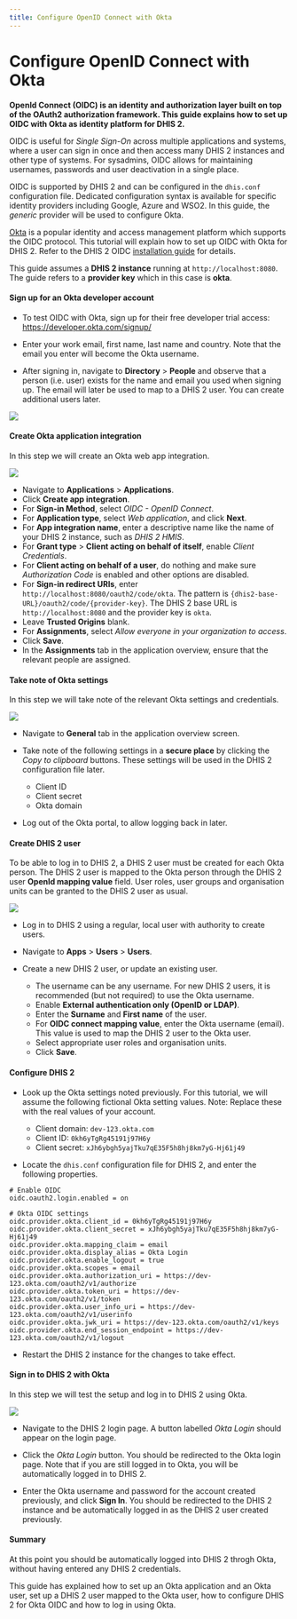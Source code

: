 ```yaml
---
title: Configure OpenID Connect with Okta
---
```


# Configure OpenID Connect with Okta

**OpenId Connect (OIDC) is an identity and authorization layer built on top of the OAuth2 authorization framework. This guide explains how to set up OIDC with Okta as identity platform for DHIS 2.**

OIDC is useful for _Single Sign-On_ across multiple applications and systems, where a user can sign in once and then access many DHIS 2 instances and other type of systems. For sysadmins, OIDC allows for maintaining usernames, passwords and user deactivation in a single place. 

OIDC is supported by DHIS 2 and can be configured in the `dhis.conf` configuration file. Dedicated configuration syntax is available for specific identity providers including Google, Azure and WSO2. In this guide, the _generic_ provider will be used to configure Okta.

[Okta](https://www.okta.com/) is a popular identity and access management platform which supports the OIDC protocol. This tutorial will explain how to set up OIDC with Okta for DHIS 2. Refer to the DHIS 2 OIDC [installation guide](https://docs.dhis2.org/en/manage/performing-system-administration/dhis-core-version-236/installation.html#install_oidc_configuration) for details.

This guide assumes a **DHIS 2 instance** running at `http://localhost:8080`. The guide refers to a **provider key** which in this case is **okta**.

#### Sign up for an Okta developer account

* To test OIDC with Okta, sign up for their free developer trial access: https://developer.okta.com/signup/

* Enter your work email, first name, last name and country. Note that the email you enter will become the Okta username.

* After signing in, navigate to **Directory** > **People** and observe that a person (i.e. user) exists for the name and email you used when signing up. The email will later be used to map to a DHIS 2 user. You can create additional users later.

![](resources/images/okta_oidc_people.png)

#### Create Okta application integration

In this step we will create an Okta web app integration.

![](resources/images/okta_oidc_app_integration.png)

* Navigate to **Applications** > **Applications**.
* Click **Create app integration**.
* For **Sign-in Method**, select *OIDC - OpenID Connect*.
* For **Application type**, select *Web application*, and click **Next**.
* For **App integration name**, enter a descriptive name like the name of your DHIS 2 instance, such as _DHIS 2 HMIS_.
* For **Grant type** > **Client acting on behalf of itself**, enable *Client Credentials*.
* For **Client acting on behalf of a user**, do nothing and make sure *Authorization Code* is enabled and other options are disabled.
* For **Sign-in redirect URIs**, enter `http://localhost:8080/oauth2/code/okta`. The pattern is `{dhis2-base-URL}/oauth2/code/{provider-key}`. The DHIS 2 base URL is `http://localhost:8080` and the provider key is `okta`.
* Leave **Trusted Origins** blank.
* For **Assignments**, select *Allow everyone in your organization to access*.
* Click **Save**.
* In the **Assignments** tab in the application overview, ensure that the relevant people are assigned.

#### Take note of Okta settings

In this step we will take note of the relevant Okta settings and credentials.

![](resources/images/okta_oidc_app_credentials.png)

* Navigate to **General** tab in the application overview screen.

* Take note of the following settings in a **secure place** by clicking the _Copy to clipboard_ buttons. These settings will be used in the DHIS 2 configuration file later.

  - Client ID  
  - Client secret  
  - Okta domain
  
* Log out of the Okta portal, to allow logging back in later.

#### Create DHIS 2 user

To be able to log in to DHIS 2, a DHIS 2 user must be created for each Okta person. The DHIS 2 user is mapped to the Okta person through the DHIS 2 user **OpenId mapping value** field. User roles, user groups and organisation units can be granted to the DHIS 2 user as usual.

![](resources/images/okta_oidc_dhis2_user.png)

* Log in to DHIS 2 using a regular, local user with authority to create users.

* Navigate to **Apps** > **Users** > **Users**.

* Create a new DHIS 2 user, or update an existing user.

  - The username can be any username. For new DHIS 2 users, it is recommended (but not required) to use the Okta username.
  - Enable **External authentication only (OpenID or LDAP)**.
  - Enter the **Surname** and **First name** of the user.
  - For **OIDC connect mapping value**, enter the Okta username (email). This value is used to map the DHIS 2 user to the Okta user.
  - Select appropriate user roles and organisation units.
  - Click **Save**.

#### Configure DHIS 2

* Look up the Okta settings noted previously. For this tutorial, we will assume the following fictional Okta setting values. Note: Replace these with the real values of your account.

  - Client domain: `dev-123.okta.com`
  - Client ID: `0kh6yTgRg45191j97H6y`
  - Client secret: `xJh6ybgh5yajTku7qE35F5h8hj8km7yG-Hj61j49`

* Locate the `dhis.conf` configuration file for DHIS 2, and enter the following properties.

```properties
# Enable OIDC
oidc.oauth2.login.enabled = on

# Okta OIDC settings
oidc.provider.okta.client_id = 0kh6yTgRg45191j97H6y
oidc.provider.okta.client_secret = xJh6ybgh5yajTku7qE35F5h8hj8km7yG-Hj61j49
oidc.provider.okta.mapping_claim = email
oidc.provider.okta.display_alias = Okta Login
oidc.provider.okta.enable_logout = true
oidc.provider.okta.scopes = email
oidc.provider.okta.authorization_uri = https://dev-123.okta.com/oauth2/v1/authorize
oidc.provider.okta.token_uri = https://dev-123.okta.com/oauth2/v1/token
oidc.provider.okta.user_info_uri = https://dev-123.okta.com/oauth2/v1/userinfo
oidc.provider.okta.jwk_uri = https://dev-123.okta.com/oauth2/v1/keys
oidc.provider.okta.end_session_endpoint = https://dev-123.okta.com/oauth2/v1/logout
```

* Restart the DHIS 2 instance for the changes to take effect.

#### Sign in to DHIS 2 with Okta

In this step we will test the setup and log in to DHIS 2 using Okta.

![](resources/images/okta_oidc_sign_in.png)

* Navigate to the DHIS 2 login page. A button labelled *Okta Login* should appear on the login page.

* Click the *Okta Login* button. You should be redirected to the Okta login page. Note that if you are still logged in to Okta, you will be automatically logged in to DHIS 2.

* Enter the Okta username and password for the account created previously, and click **Sign In**. You should be redirected to the DHIS 2 instance and be automatically logged in as the DHIS 2 user created previously.

#### Summary

At this point you should be automatically logged into DHIS 2 throgh Okta, without having entered any DHIS 2 credentials.

This guide has explained how to set up an Okta application and an Okta user, set up a DHIS 2 user mapped to the Okta user, how to configure DHIS 2 for Okta OIDC and how to log in using Okta.
